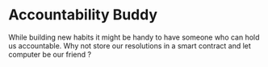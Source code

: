 # Accountability Buddy
While building new habits it might be handy to have someone who can hold us accountable. Why not store our resolutions in a smart contract and let computer be our friend ?
